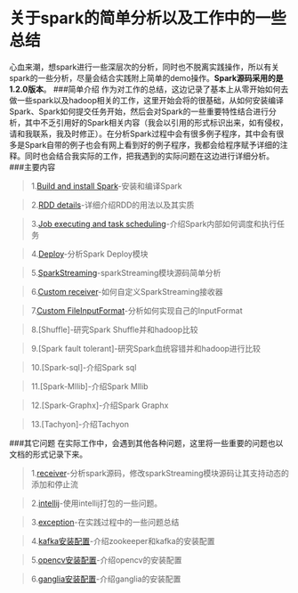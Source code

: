 # 关于spark的简单分析以及工作中的一些总结
心血来潮，想spark进行一些深层次的分析，同时也不脱离实践操作，所以有关spark的一些分析，尽量会结合实践附上简单的demo操作。**Spark源码采用的是1.2.0版本**。
###简单介绍
作为对工作的总结，这边记录了基本上从零开始如何去做一些spark以及hadoop相关的工作，这里开始会将的很基础，从如何安装编译Spark、Spark如何提交任务开始，然后会对Spark的一些重要特性结合进行分析，其中不乏引用好的Spark相关内容（我会以引用的形式标识出来，如有侵权，请和我联系，我及时修正）。在分析Spark过程中会有很多例子程序，其中会有很多是Spark自带的例子也会有网上看到好的例子程序，我都会给程序赋予详细的注释。同时也会结合我实际的工作，把我遇到的实际问题在这边进行详细分析。
###主要内容
>1.[Build and install Spark]-安装和编译Spark

>2.[RDD details]-详细介绍RDD的用法以及其实质

>3.[Job executing and task scheduling]-介绍Spark内部如何调度和执行任务

>4.[Deploy]-分析Spark Deploy模块

>5.[SparkStreaming]-sparkStreaming模块源码简单分析

>6.[Custom receiver]-如何自定义SparkStreaming接收器

>7.[Custom FileInputFormat]-分析如何实现自己的InputFormat

>8.[Shuffle]-研究Spark Shuffle并和hadoop比较

>9.[Spark fault tolerant]-研究Spark血统容错并和hadoop进行比较

>10.[Spark-sql]-介绍Spark sql

>11.[Spark-Mllib]-介绍Spark Mllib

>12.[Spark-Graphx]-介绍Spark Graphx

>13.[Tachyon]-介绍Tachyon

###其它问题
在实际工作中，会遇到其他各种问题，这里将一些重要的问题也以文档的形式记录下来。
>1.[receiver]-分析spark源码，修改sparkStreaming模块源码让其支持动态的添加和停止流

>2.[intellij]-使用intellij打包的一些问题。

>3.[exception]-在实践过程中的一些问题总结

>4.[kafka安装配置]-介绍zookeeper和kafka的安装配置

>5.[opencv安装配置]-介绍opencv的安装配置

>6.[ganglia安装配置]-介绍ganglia的安装配置

[Build and install Spark]:https://github.com/gjhkael/deployDoc/blob/master/2.Build-and-install-Spark.md
[Deploy]:https://github.com/gjhkael/deployDoc/blob/master/spark%20deploy%E6%BA%90%E7%A0%81%E5%88%86%E6%9E%90.md
[RDD details]:https://github.com/gjhkael/deployDoc/blob/master/3.RDD-details.md
[SparkStreaming]:https://github.com/gjhkael/deployDoc/blob/master/SparkStreaming%E5%88%86%E6%9E%90.md
[receiver]:https://github.com/gjhkael/deployDoc/blob/master/%E5%8A%A8%E6%80%81%E6%B7%BB%E5%8A%A0%E6%B5%81%E6%8E%A5%E6%94%B6.md
[Custom receiver]:https://github.com/gjhkael/deployDoc/blob/master/CustomReceiver.md
[Custom FileInputFormat]:https://github.com/gjhkael/deployDoc/blob/master/CustomFileInputFormat.md
[intellij]:https://github.com/gjhkael/deployDoc/blob/master/intellijExportJar.md
[exception]:https://github.com/gjhkael/deployDoc/blob/master/%E5%BC%82%E5%B8%B8%E6%80%BB%E7%BB%93.md
[kafka安装配置]:https://github.com/gjhkael/deployDoc/blob/master/kafka%E5%AE%89%E8%A3%85%E9%85%8D%E7%BD%AE.md
[opencv安装配置]:https://github.com/gjhkael/deployDoc/blob/master/opencv%E9%85%8D%E7%BD%AE%E6%96%87%E6%A1%A3.md
[ganglia安装配置]:https://github.com/gjhkael/deployDoc/blob/master/ganglia%E9%85%8D%E7%BD%AE.md
[Job executing and task scheduling]:https://github.com/gjhkael/deployDoc/blob/master/jobexecutorandscheduler.md.md
